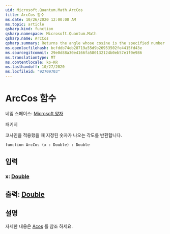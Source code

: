 ```yaml
---
uid: Microsoft.Quantum.Math.ArcCos
title: ArcCos 함수
ms.date: 10/26/2020 12:00:00 AM
ms.topic: article
qsharp.kind: function
qsharp.namespace: Microsoft.Quantum.Math
qsharp.name: ArcCos
qsharp.summary: Returns the angle whose cosine is the specified number.
ms.openlocfilehash: bcfddb74eb28719a55d9b26953502fe4415fd43e
ms.sourcegitcommit: 29e0d88a30e4166fa580132124b0eb57e1f0e986
ms.translationtype: MT
ms.contentlocale: ko-KR
ms.lasthandoff: 10/27/2020
ms.locfileid: "92709703"
---
```

# <a name="arccos-function"></a>ArcCos 함수

네임 스페이스: [Microsoft 양자](xref:Microsoft.Quantum.Math)

패키지 [](https://nuget.org/packages/)


코사인을 적용했을 때 지정된 숫자가 나오는 각도를 반환합니다.

```qsharp
function ArcCos (x : Double) : Double
```


## <a name="input"></a>입력

### <a name="x--double"></a>x: [Double](xref:microsoft.quantum.lang-ref.double)





## <a name="output--double"></a>출력: [Double](xref:microsoft.quantum.lang-ref.double)



## <a name="remarks"></a>설명

자세한 내용은 [Acos](https://docs.microsoft.com/dotnet/api/system.math.acos) 를 참조 하세요.